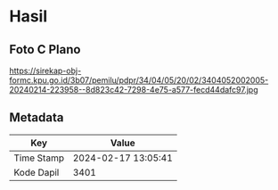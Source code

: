 # Hasil

## Foto C Plano

https://sirekap-obj-formc.kpu.go.id/3b07/pemilu/pdpr/34/04/05/20/02/3404052002005-20240214-223958--8d823c42-7298-4e75-a577-fecd44dafc97.jpg


## Metadata

| Key        | Value               |
| ---------- | ------------------- |
| Time Stamp | 2024-02-17 13:05:41 |
| Kode Dapil | 3401                |



